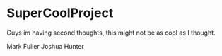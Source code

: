 # SuperCoolProject

Guys im having second thoughts, this might not be as cool as I thought.

Mark Fuller
Joshua Hunter

